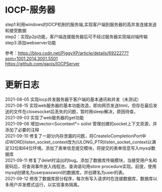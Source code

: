 # IOCP-服务器
step1:利用windows的IOCP机制的服务端,实现客户端到服务器的高并发连接发送和接受数据  
step2：实现p2p功能，客户端连接服务器后可不经过服务器实现端对端传输  
step3:添加webserver功能  

参考：https://blog.csdn.net/PiggyXP/article/details/6922277?spm=1001.2014.3001.5501  
https://github.com/gaojs/IOCPServer

# 更新日志
2021-08-05 实现iocp并发服务器于客户端的基本通讯和并发（未测试）  
2021-08-15 实现web服务器的基本功能改造，即向网页发送html，但存在最后发送的文件在closesocket后丢失的问题，暂时用sleep解决，原因待查。  
2021-09-03 实现了web服务器的get功能  
2021-09-06 增加vector<Socontext*> solist 管理创建的socket上下文资源，并添加了必要的注释  
2021-09-10 修复了一部分内存泄漏的问题，将CreateIoCompletionPort中(DWORD)listen_socket_context改为(ULONG_PTR)listen_socket_context以满足32位和64位环境。添加了表单信息提交模块，将提交的表单信息写入mysql数据库  
2021-09-11 修复了delet时溢出的bug。添加了数据库传输模块，当接受用户名和密码后，将查询事件放入线程池，查询语句用store procedure实现。前提，使用mysql创建名为userpassword的数据库，并创建名为user的表。  
2021-09-12 修改了数据库部分程序，每次有写入请求时在连接数据库，数据库以多用户并发模式运行，以实现事务隔离。
